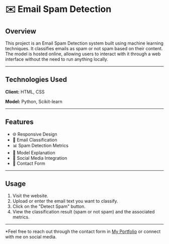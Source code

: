 # ✉️ Email Spam Detection

## Overview
This project is an Email Spam Detection system built using machine learning techniques. It classifies emails as spam or not spam based on their content. The model is hosted online, allowing users to interact with it through a web interface without the need to run anything locally.

---
## Technologies Used

**Client:** HTML, CSS

**Model:** Python, Scikit-learn

---
## Features

- 🌐 Responsive Design
- 📧 Email Classification
- 📊 Spam Detection Metrics
- 📜 Model Explanation
- 📱 Social Media Integration
- 📧 Contact Form

---
## Usage

1. Visit the website.
2. Upload or enter the email text you want to classify.
3. Click on the "Detect Spam" button.
4. View the classification result (spam or not spam) and the associated metrics.

---
*Feel free to reach out through the contact form in [My Portfolio](https://sanjith-portfolio.netlify.app/) or connect with me on social media.

